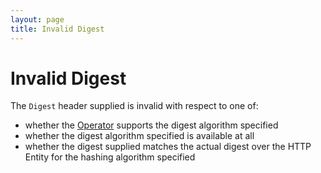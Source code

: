 ```yaml
---
layout: page
title: Invalid Digest
---
```


# Invalid Digest

The `Digest` header supplied is invalid with respect to one of:

* whether the [Operator](../concepts/operator) supports the digest algorithm specified
* whether the digest algorithm specified is available at all
* whether the digest supplied matches the actual digest over the HTTP Entity for the hashing algorithm specified
